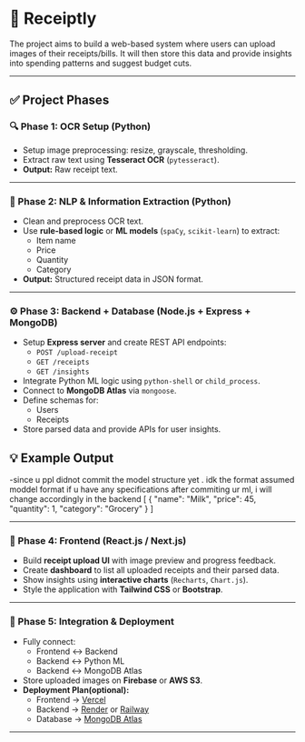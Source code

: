 # 🧾 Receiptly

The project aims to build a web-based system where users can upload images of their receipts/bills. It will then store this data and provide insights into spending patterns and suggest budget cuts.

---

## ✅ Project Phases

### 🔍 Phase 1: OCR Setup (Python)
- Setup image preprocessing: resize, grayscale, thresholding.
- Extract raw text using **Tesseract OCR** (`pytesseract`).
- **Output:** Raw receipt text.

---

### 🧠 Phase 2: NLP & Information Extraction (Python)
- Clean and preprocess OCR text.
- Use **rule-based logic** or **ML models** (`spaCy`, `scikit-learn`) to extract:
  - Item name
  - Price
  - Quantity
  - Category
- **Output:** Structured receipt data in JSON format.

---

### ⚙️ Phase 3: Backend + Database (Node.js + Express + MongoDB)
- Setup **Express server** and create REST API endpoints:
  - `POST /upload-receipt`
  - `GET /receipts`
  - `GET /insights`
- Integrate Python ML logic using `python-shell` or `child_process`.
- Connect to **MongoDB Atlas** via `mongoose`.
- Define schemas for:
  - Users
  - Receipts
- Store parsed data and provide APIs for user insights.


## 💡 Example Output
-since u ppl didnot  commit the model structure yet . idk the format assumed moddel format if  u have any specifications after commiting ur ml, i will change accordingly in the backend
[
  {
    "name": "Milk",
    "price": 45,
    "quantity": 1,
    "category": "Grocery"
  }
]

---

### 🎨 Phase 4: Frontend (React.js / Next.js)
- Build **receipt upload UI** with image preview and progress feedback.
- Create **dashboard** to list all uploaded receipts and their parsed data.
- Show insights using **interactive charts** (`Recharts`, `Chart.js`).
- Style the application with **Tailwind CSS** or **Bootstrap**.

---

### 🔗 Phase 5: Integration & Deployment
- Fully connect:
  - Frontend ↔ Backend
  - Backend ↔ Python ML
  - Backend ↔ MongoDB Atlas
- Store uploaded images on **Firebase** or **AWS S3**.
- **Deployment Plan(optional):**
  - Frontend → [Vercel](https://vercel.com)
  - Backend → [Render](https://render.com) or [Railway](https://railway.app)
  - Database → [MongoDB Atlas](https://www.mongodb.com/cloud/atlas)

---

